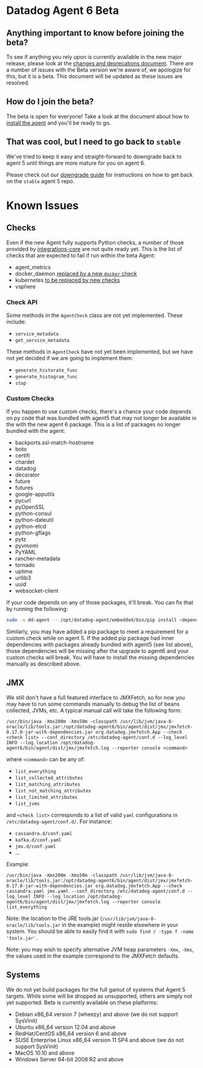 # Datadog Agent 6 Beta

## Anything important to know before joining the beta?

To see if anything you rely upon is currently available in the new major release,
please look at the [changes and deprecations document][changes]. There are a number
of issues with the Beta version we're aware of, we apologize for this, but it is a beta.
This document will be updated as these issues are resolved.

## How do I join the beta?

The beta is open for everyone! Take a look at the document about how to
[install the agent][upgrade] and you'll be ready to go.

## That was cool, but I need to go back to `stable`

We've tried to keep it easy and straight-forward to downgrade back to
agent 5 until things are more mature for you on agent 6.

Please check out our [downgrade guide][downgrade] for instructions on
how to get back on the `stable` agent 5 repo.

# Known Issues

## Checks

Even if the new Agent fully supports Python checks, a number of those provided
by [integrations-core](https://github.com/DataDog/integrations-core) are not quite
ready yet. This is the list of checks that are expected to fail if run within the
beta Agent:

* agent_metrics
* docker_daemon [replaced by a new `docker` check](agent/changes.md#docker-check)
* kubernetes [to be replaced by new checks](agent/changes.md#kubernetes-support)
* vsphere

### Check API

Some methods in the `AgentCheck` class are not yet implemented. These include:

* `service_metadata`
* `get_service_metadata`

These methods in `AgentCheck` have not yet been implemented, but we have not yet
decided if we are going to implement them:

* `generate_historate_func`
* `generate_histogram_func`
* `stop`

### Custom Checks

If you happen to use custom checks, there's a chance your code depends on py code
that was bundled with agent5 that may not longer be available in the with the new
agent 6 package. This is a list of packages no longer bundled with the agent:

- backports.ssl-match-hostname
- boto
- certifi
- chardet
- datadog
- decorator
- future
- futures
- google-apputils
- pycurl
- pyOpenSSL
- python-consul
- python-dateutil
- python-etcd
- python-gflags
- pytz
- pyvmomi
- PyYAML
- rancher-metadata
- tornado
- uptime
- urllib3
- uuid
- websocket-client

If your code depends on any of those packages, it'll break. You can fix that
by running the following:

```bash
sudo -u dd-agent -- /opt/datadog-agent/embedded/bin/pip install <dependency>
```

Similarly, you may have added a pip package to meet a requirement for a custom
check while on agent 5. If the added pip package had inner dependencies with
packages already bundled with agent5 (see list above), those dependencies will
be missing after the upgrade to agent6 and your custom checks will break.
You will have to install the missing dependencies manually as described above.

## JMX

We still don't have a full featured interface to JMXFetch, so for now you may
have to run some commands manually to debug the list of beans collected, JVMs,
etc. A typical manual call will take the following form:

```shell
/usr/bin/java -Xmx200m -Xms50m -classpath /usr/lib/jvm/java-8-oracle/lib/tools.jar:/opt/datadog-agent6/bin/agent/dist/jmx/jmxfetch-0.17.0-jar-with-dependencies.jar org.datadog.jmxfetch.App --check <check list> --conf_directory /etc/datadog-agent/conf.d --log_level INFO --log_location /opt/datadog-agent6/bin/agent/dist/jmx/jmxfetch.log --reporter console <command>
```

where `<command>` can be any of:
- `list_everything`
- `list_collected_attributes`
- `list_matching_attributes`
- `list_not_matching_attributes`
- `list_limited_attributes`
- `list_jvms`

and `<check list>` corresponds to a list of valid `yaml` configurations in
`/etc/datadog-agent/conf.d/`. For instance:
- `cassandra.d/conf.yaml`
- `kafka.d/conf.yaml`
- `jmx.d/conf.yaml`
- ...

Example:
```
/usr/bin/java -Xmx200m -Xms50m -classpath /usr/lib/jvm/java-8-oracle/lib/tools.jar:/opt/datadog-agent6/bin/agent/dist/jmx/jmxfetch-0.17.0-jar-with-dependencies.jar org.datadog.jmxfetch.App --check cassandra.yaml jmx.yaml --conf_directory /etc/datadog-agent/conf.d --log_level INFO --log_location /opt/datadog-agent6/bin/agent/dist/jmx/jmxfetch.log --reporter console list_everything
```

Note: the location to the JRE tools.jar (`/usr/lib/jvm/java-8-oracle/lib/tools.jar`
in the example) might reside elsewhere in your system. You should be able to easily
find it with `sudo find / -type f -name 'tools.jar'`.

Note: you may wish to specify alternative JVM heap parameters `-Xmx`, `-Xms`, the
values used in the example correspond to the JMXFetch defaults.

## Systems

We do not yet build packages for the full gamut of systems that Agent 5 targets.
While some will be dropped as unsupported, others are simply not yet supported.
Beta is currently available on these platforms:

* Debian x86_64 version 7 (wheezy) and above (we do not support SysVinit)
* Ubuntu x86_64 version 12.04 and above
* RedHat/CentOS x86_64 version 6 and above
* SUSE Enterprise Linux x86_64 version 11 SP4 and above (we do not support SysVinit)
* MacOS 10.10 and above
* Windows Server 64-bit 2008 R2 and above


[changes]: agent/changes.md
[upgrade]: agent/upgrade.md
[downgrade]: agent/downgrade.md
